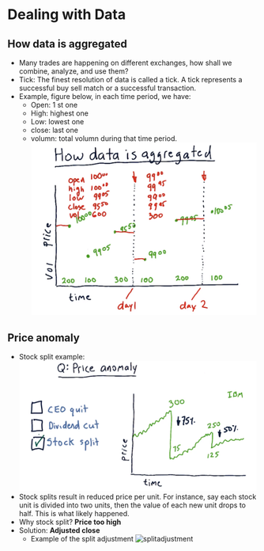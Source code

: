 # Dealing with Data
## How data is aggregated
- Many trades are happening on different exchanges, how shall we combine, analyze, and use them?
- Tick: The finest resolution of data is called a tick. A tick represents a successful buy sell match or a successful transaction.
- Example, figure below, in each time period, we have:
    - Open: 1 st one 
    - High: highest one
    - Low: lowest one
    - close: last one
    - volumn: total volumn during that time period.
    ![aggregatedata](https://raw.githubusercontent.com/suereey/ML4T_summer_study/main/02_screenshot/47_aggregatedata.PNG)

## Price anomaly
- Stock split example:
    ![stocksplit](https://raw.githubusercontent.com/suereey/ML4T_summer_study/main/02_screenshot/48_priceanomaly.PNG)
- Stock splits result in reduced price per unit.
For instance, say each stock unit is divided into two units, then the value of each new unit drops to half. This is what likely happened.
- Why stock split? **Price too high**
- Solution: **Adjusted close**
    - Example of the split adjustment
    ![splitadjustment]()